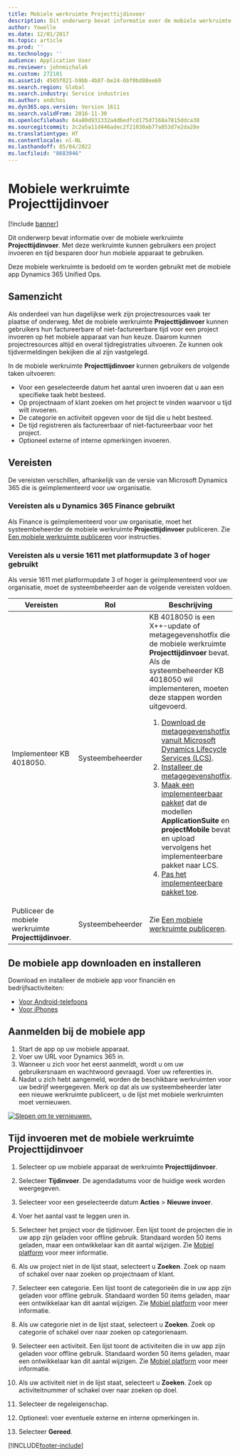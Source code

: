 ```yaml
---
title: Mobiele werkruimte Projecttijdinvoer
description: Dit onderwerp bevat informatie over de mobiele werkruimte Projecttijdinvoer. Met deze werkruimte kunnen gebruikers een project invoeren en tijd besparen door hun mobiele apparaat te gebruiken.
author: Yowelle
ms.date: 12/01/2017
ms.topic: article
ms.prod: ''
ms.technology: ''
audience: Application User
ms.reviewer: johnmichalak
ms.custom: 272101
ms.assetid: 4505f021-b9bb-4b87-be24-6bf0bd88ee60
ms.search.region: Global
ms.search.industry: Service industries
ms.author: andchoi
ms.dyn365.ops.version: Version 1611
ms.search.validFrom: 2016-11-30
ms.openlocfilehash: 64a80d931332a4d6edfcd175d7168a7815ddca38
ms.sourcegitcommit: 2c2a5a11d446adec2f21030ab77a053d7e2da28e
ms.translationtype: HT
ms.contentlocale: nl-NL
ms.lasthandoff: 05/04/2022
ms.locfileid: "8683946"
---
```

# <a name="project-time-entry-mobile-workspace"></a>Mobiele werkruimte Projecttijdinvoer

[!include [banner](../includes/banner.md)]

Dit onderwerp bevat informatie over de mobiele werkruimte **Projecttijdinvoer**. Met deze werkruimte kunnen gebruikers een project invoeren en tijd besparen door hun mobiele apparaat te gebruiken.

Deze mobiele werkruimte is bedoeld om te worden gebruikt met de mobiele app Dynamics 365 Unified Ops. 

## <a name="overview"></a>Samenzicht
Als onderdeel van hun dagelijkse werk zijn projectresources vaak ter plaatse of onderweg. Met de mobiele werkruimte **Projecttijdinvoer** kunnen gebruikers hun factureerbare of niet-factureerbare tijd voor een project invoeren op het mobiele apparaat van hun keuze. Daarom kunnen projectresources altijd en overal tijdregistraties uitvoeren. Ze kunnen ook tijdvermeldingen bekijken die al zijn vastgelegd. 

In de mobiele werkruimte **Projecttijdinvoer** kunnen gebruikers de volgende taken uitvoeren:

-   Voor een geselecteerde datum het aantal uren invoeren dat u aan een specifieke taak hebt besteed.
-   Op projectnaam of klant zoeken om het project te vinden waarvoor u tijd wilt invoeren.
-   De categorie en activiteit opgeven voor de tijd die u hebt besteed.
-   De tijd registreren als factureerbaar of niet-factureerbaar voor het project.
-   Optioneel externe of interne opmerkingen invoeren.

## <a name="prerequisites"></a>Vereisten
De vereisten verschillen, afhankelijk van de versie van Microsoft Dynamics 365 die is geïmplementeerd voor uw organisatie.

### <a name="prerequisites-if-you-use-dynamics-365-finance"></a>Vereisten als u Dynamics 365 Finance gebruikt
Als Finance is geïmplementeerd voor uw organisatie, moet het systeembeheerder de mobiele werkruimte **Projecttijdinvoer** publiceren. Zie [Een mobiele werkruimte publiceren](/dynamics365/fin-ops-core/dev-itpro/mobile-apps/publish-mobile-workspace) voor instructies.

### <a name="prerequisites-if-you-use-version-1611-with-platform-update-3-or-later"></a>Vereisten als u versie 1611 met platformupdate 3 of hoger gebruikt
Als versie 1611 met platformupdate 3 of hoger is geïmplementeerd voor uw organisatie, moet de systeembeheerder aan de volgende vereisten voldoen. 

<table>
<thead>
<tr class="header">
<th>Vereisten</th>
<th>Rol</th>
<th>Beschrijving</th>
</tr>
</thead>
<tbody>
<tr class="odd">

<td>Implementeer KB 4018050.</td>
<td>Systeembeheerder</td>
<td>KB 4018050 is een X++-update of metagegevenshotfix die de mobiele werkruimte <strong>Projecttijdinvoer</strong> bevat. Als de systeembeheerder KB 4018050 wil implementeren, moeten deze stappen worden uitgevoerd.
<ol>
<li><a href="/dynamics365/fin-ops-core/dev-itpro/migration-upgrade/download-hotfix-lcs">Download de metagegevenshotfix vanuit Microsoft Dynamics Lifecycle Services (LCS)</a>.</li>
<li><a href="/dynamics365/fin-ops-core/dev-itpro/migration-upgrade/install-metadata-hotfix-package">Installeer de metagegevenshotfix</a>.</li>
<li><a href="/dynamics365/fin-ops-core/dev-itpro/deployment/create-apply-deployable-package">Maak een implementeerbaar pakket</a> dat de modellen <strong>ApplicationSuite</strong> en <strong>projectMobile</strong> bevat en upload vervolgens het implementeerbare pakket naar LCS.</li>
<li><a href="/dynamics365/fin-ops-core/dev-itpro/deployment/apply-deployable-package-system">Pas het implementeerbare pakket toe</a>.</li>

</ol></td>
</tr>
<tr class="even">
<td>Publiceer de mobiele werkruimte <strong>Projecttijdinvoer</strong>.</td>
<td>Systeembeheerder</td>
<td>Zie <a href="/dynamics365/fin-ops-core/dev-itpro/mobile-apps/publish-mobile-workspace">Een mobiele werkruimte publiceren</a>.</td>
</tr>
</tbody>
</table>

## <a name="download-and-install-the-mobile-app"></a>De mobiele app downloaden en installeren

Download en installeer de mobiele app voor financiën en bedrijfsactiviteiten:

-   [Voor Android-telefoons](https://go.microsoft.com/fwlink/?linkid=850662)
-   [Voor iPhones](https://go.microsoft.com/fwlink/?linkid=850663)

## <a name="sign-in-to-the-mobile-app"></a>Aanmelden bij de mobiele app
1.  Start de app op uw mobiele apparaat.
2.  Voer uw URL voor Dynamics 365 in.
3.  Wanneer u zich voor het eerst aanmeldt, wordt u om uw gebruikersnaam en wachtwoord gevraagd. Voer uw referenties in.
4.  Nadat u zich hebt aangemeld, worden de beschikbare werkruimten voor uw bedrijf weergegeven. Merk op dat als uw systeembeheerder later een nieuwe werkruimte publiceert, u de lijst met mobiele werkruimten moet vernieuwen.

[![Slepen om te vernieuwen.](./media/pull-to-refresh-list-of-workspaces-183x300.png)](./media/pull-to-refresh-list-of-workspaces.png)

## <a name="enter-time-by-using-the-project-time-entry-mobile-workspace"></a>Tijd invoeren met de mobiele werkruimte Projecttijdinvoer
1.  Selecteer op uw mobiele apparaat de werkruimte **Projecttijdinvoer**.
2.  Selecteer **Tijdinvoer**. De agendadatums voor de huidige week worden weergegeven.
3.  Selecteer voor een geselecteerde datum **Acties** &gt; **Nieuwe invoer**.
4.  Voer het aantal vast te leggen uren in.
5.  Selecteer het project voor de tijdinvoer. Een lijst toont de projecten die in uw app zijn geladen voor offline gebruik. Standaard worden 50 items geladen, maar een ontwikkelaar kan dit aantal wijzigen. Zie [Mobiel platform](/dynamics365/fin-ops-core/dev-itpro/mobile-apps/mobile-app-home-page) voor meer informatie.
6.  Als uw project niet in de lijst staat, selecteert u **Zoeken**. Zoek op naam of schakel over naar zoeken op projectnaam of klant.
7.  Selecteer een categorie. Een lijst toont de categorieën die in uw app zijn geladen voor offline gebruik. Standaard worden 50 items geladen, maar een ontwikkelaar kan dit aantal wijzigen. Zie [Mobiel platform](/dynamics365/fin-ops-core/dev-itpro/mobile-apps/mobile-app-home-page) voor meer informatie.
8.  Als uw categorie niet in de lijst staat, selecteert u **Zoeken**. Zoek op categorie of schakel over naar zoeken op categorienaam.
9.  Selecteer een activiteit. Een lijst toont de activiteiten die in uw app zijn geladen voor offline gebruik. Standaard worden 50 items geladen, maar een ontwikkelaar kan dit aantal wijzigen. Zie [Mobiel platform](/dynamics365/fin-ops-core/dev-itpro/mobile-apps/mobile-app-home-page) voor meer informatie.
10. Als uw activiteit niet in de lijst staat, selecteert u **Zoeken**. Zoek op activiteitnummer of schakel over naar zoeken op doel.

11. Selecteer de regeleigenschap.
12. Optioneel: voer eventuele externe en interne opmerkingen in.
13. Selecteer **Gereed**.


[!INCLUDE[footer-include](../includes/footer-banner.md)]